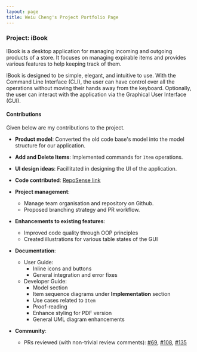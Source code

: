 ```yaml
---
layout: page
title: Weiu Cheng's Project Portfolio Page
---
```


### Project: iBook

IBook is a desktop application for managing incoming and outgoing products of a store. It focuses on managing expirable items and provides various features to help keeping track of them.

IBook is designed to be simple, elegant, and intuitive to use. With the Command Line Interface (CLI), the user can have control over all the operations without moving their hands away from the keyboard. Optionally, the user can interact with the application via the Graphical User Interface (GUI).

#### Contributions

Given below are my contributions to the project.

* **Product model**: Converted the old code base's model into the model structure for our application.

* **Add and Delete Items**: Implemented commands for `Item` operations.

* **UI design ideas**: Facillitated in designing the UI of the application.

* **Code contributed**: [RepoSense link](https://nus-cs2103-ay2122s2.github.io/tp-dashboard/?search=DavidTan0527&breakdown=true)

* **Project management**:
  * Manage team organisation and repository on Github.
  * Proposed branching strategy and PR workflow.

* **Enhancements to existing features**:
  * Improved code quality through OOP principles
  * Created illustrations for various table states of the GUI

* **Documentation**:
    * User Guide:
      * Inline icons and buttons
      * General integration and error fixes
    * Developer Guide:
      * Model section
      * Item sequence diagrams under **Implementation** section
      * Use cases related to `Item`
      * Proof-reading
      * Enhance styling for PDF version
      * General UML diagram enhancements

* **Community**:
  * PRs reviewed (with non-trivial review comments): [#69](https://github.com/AY2122S2-CS2103T-T09-4/tp/pull/69), [#108](https://github.com/AY2122S2-CS2103T-T09-4/tp/pull/108), [#135](https://github.com/AY2122S2-CS2103T-T09-4/tp/pull/135)
